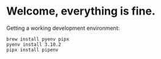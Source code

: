 # Welcome, everything is fine.

Getting a working development environment:

```shell
brew install pyenv pipx
pyenv install 3.10.2
pipx install pipenv
```